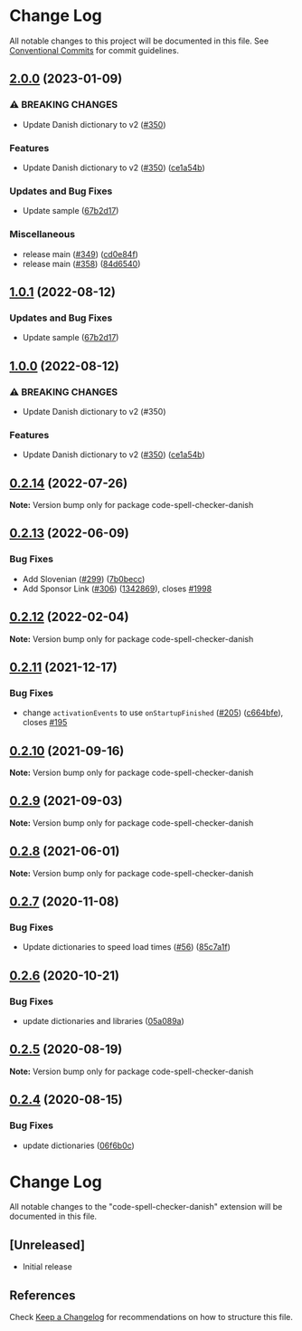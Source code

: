 # Change Log

All notable changes to this project will be documented in this file.
See [Conventional Commits](https://conventionalcommits.org) for commit guidelines.

## [2.0.0](https://github.com/ttasovac/vscode-cspell-dict-extensions/compare/code-spell-checker-danish-v1.0.1...code-spell-checker-danish@2.0.0) (2023-01-09)


### ⚠ BREAKING CHANGES

* Update Danish dictionary to v2 ([#350](https://github.com/ttasovac/vscode-cspell-dict-extensions/issues/350))

### Features

* Update Danish dictionary to v2 ([#350](https://github.com/ttasovac/vscode-cspell-dict-extensions/issues/350)) ([ce1a54b](https://github.com/ttasovac/vscode-cspell-dict-extensions/commit/ce1a54b92f9fe4030bae7e3036baf43c2a8ca6e2))


### Updates and Bug Fixes

* Update sample ([67b2d17](https://github.com/ttasovac/vscode-cspell-dict-extensions/commit/67b2d179d56a2ad719a4f69fedd24e55216d3385))


### Miscellaneous

* release main ([#349](https://github.com/ttasovac/vscode-cspell-dict-extensions/issues/349)) ([cd0e84f](https://github.com/ttasovac/vscode-cspell-dict-extensions/commit/cd0e84fb6816ab9ed901fd75894fc3b49f68b68b))
* release main ([#358](https://github.com/ttasovac/vscode-cspell-dict-extensions/issues/358)) ([84d6540](https://github.com/ttasovac/vscode-cspell-dict-extensions/commit/84d6540859d67d4de21ce14d397bac0311844350))

## [1.0.1](https://github.com/streetsidesoftware/vscode-cspell-dict-extensions/compare/code-spell-checker-danish@1.0.0...code-spell-checker-danish@1.0.1) (2022-08-12)


### Updates and Bug Fixes

* Update sample ([67b2d17](https://github.com/streetsidesoftware/vscode-cspell-dict-extensions/commit/67b2d179d56a2ad719a4f69fedd24e55216d3385))

## [1.0.0](https://github.com/streetsidesoftware/vscode-cspell-dict-extensions/compare/code-spell-checker-danish@0.2.14...code-spell-checker-danish@1.0.0) (2022-08-12)


### ⚠ BREAKING CHANGES

* Update Danish dictionary to v2 (#350)

### Features

* Update Danish dictionary to v2 ([#350](https://github.com/streetsidesoftware/vscode-cspell-dict-extensions/issues/350)) ([ce1a54b](https://github.com/streetsidesoftware/vscode-cspell-dict-extensions/commit/ce1a54b92f9fe4030bae7e3036baf43c2a8ca6e2))

## [0.2.14](https://github.com/streetsidesoftware/vscode-cspell-dict-extensions/compare/code-spell-checker-danish@0.2.13...code-spell-checker-danish@0.2.14) (2022-07-26)

**Note:** Version bump only for package code-spell-checker-danish





## [0.2.13](https://github.com/streetsidesoftware/vscode-cspell-dict-extensions/compare/code-spell-checker-danish@0.2.12...code-spell-checker-danish@0.2.13) (2022-06-09)


### Bug Fixes

* Add Slovenian ([#299](https://github.com/streetsidesoftware/vscode-cspell-dict-extensions/issues/299)) ([7b0becc](https://github.com/streetsidesoftware/vscode-cspell-dict-extensions/commit/7b0becc910e11e674ad32be812aa5e138b005219))
* Add Sponsor Link ([#306](https://github.com/streetsidesoftware/vscode-cspell-dict-extensions/issues/306)) ([1342869](https://github.com/streetsidesoftware/vscode-cspell-dict-extensions/commit/13428699ee20f6b6a597dd2638d5633f2a53c9cf)), closes [#1998](https://github.com/streetsidesoftware/vscode-cspell-dict-extensions/issues/1998)





## [0.2.12](https://github.com/streetsidesoftware/vscode-cspell-dict-extensions/compare/code-spell-checker-danish@0.2.11...code-spell-checker-danish@0.2.12) (2022-02-04)

**Note:** Version bump only for package code-spell-checker-danish





## [0.2.11](https://github.com/streetsidesoftware/vscode-cspell-dict-extensions/compare/code-spell-checker-danish@0.2.10...code-spell-checker-danish@0.2.11) (2021-12-17)


### Bug Fixes

* change `activationEvents` to use `onStartupFinished` ([#205](https://github.com/streetsidesoftware/vscode-cspell-dict-extensions/issues/205)) ([c664bfe](https://github.com/streetsidesoftware/vscode-cspell-dict-extensions/commit/c664bfe88497c9eaf82aa5549734d99db9194001)), closes [#195](https://github.com/streetsidesoftware/vscode-cspell-dict-extensions/issues/195)





## [0.2.10](https://github.com/streetsidesoftware/vscode-cspell-dict-extensions/compare/code-spell-checker-danish@0.2.9...code-spell-checker-danish@0.2.10) (2021-09-16)

**Note:** Version bump only for package code-spell-checker-danish





## [0.2.9](https://github.com/streetsidesoftware/vscode-cspell-dict-extensions/compare/code-spell-checker-danish@0.2.8...code-spell-checker-danish@0.2.9) (2021-09-03)

**Note:** Version bump only for package code-spell-checker-danish





## [0.2.8](https://github.com/streetsidesoftware/vscode-cspell-dict-extensions/compare/code-spell-checker-danish@0.2.7...code-spell-checker-danish@0.2.8) (2021-06-01)

**Note:** Version bump only for package code-spell-checker-danish





## [0.2.7](https://github.com/streetsidesoftware/vscode-cspell-dict-extensions/compare/code-spell-checker-danish@0.2.6...code-spell-checker-danish@0.2.7) (2020-11-08)


### Bug Fixes

* Update dictionaries to speed load times ([#56](https://github.com/streetsidesoftware/vscode-cspell-dict-extensions/issues/56)) ([85c7a1f](https://github.com/streetsidesoftware/vscode-cspell-dict-extensions/commit/85c7a1f3363945594f6d86dbb7dae7f4c95a76e7))





## [0.2.6](https://github.com/streetsidesoftware/vscode-cspell-dict-extensions/compare/code-spell-checker-danish@0.2.5...code-spell-checker-danish@0.2.6) (2020-10-21)


### Bug Fixes

* update dictionaries and libraries ([05a089a](https://github.com/streetsidesoftware/vscode-cspell-dict-extensions/commit/05a089add3e0e3606ac1604df1539adfb272461f))





## [0.2.5](https://github.com/streetsidesoftware/vscode-cspell-dict-extensions/compare/code-spell-checker-danish@0.2.4...code-spell-checker-danish@0.2.5) (2020-08-19)

**Note:** Version bump only for package code-spell-checker-danish





## [0.2.4](https://github.com/streetsidesoftware/vscode-cspell-dict-extensions/compare/code-spell-checker-danish@0.2.3...code-spell-checker-danish@0.2.4) (2020-08-15)


### Bug Fixes

* update dictionaries ([06f6b0c](https://github.com/streetsidesoftware/vscode-cspell-dict-extensions/commit/06f6b0cd9c011d55de841aa75591422a18d8a8f6))





# Change Log
All notable changes to the "code-spell-checker-danish" extension will be documented in this file.

## [Unreleased]
- Initial release

## References
Check [Keep a Changelog](http://keepachangelog.com/) for recommendations on how to structure this file.
